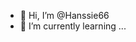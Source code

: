 - 👋 Hi, I’m @Hanssie66
- 🌱 I’m currently learning ...


<!---
Hanssie66/Hanssie66 is a ✨ special ✨ repository because its `README.md` (this file) appears on your GitHub profile.
You can click the Preview link to take a look at your changes.
--->
